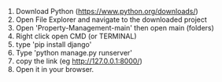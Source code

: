 1. Download Python (https://www.python.org/downloads/)
2. Open File Explorer and navigate to the downloaded project
3. Open 'Property-Management-main' then open main (folders)
4. Right click open CMD (or TERMINAL)
5. type 'pip install django'
6. Type 'python manage.py runserver'
7. copy the link (eg http://127.0.0.1:8000/)
8. Open it in your browser.
